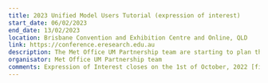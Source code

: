 ```yaml
---
title: 2023 Unified Model Users Tutorial (expression of interest)
start_date: 06/02/2023
end_date: 13/02/2023
location: Brisbane Convention and Exhibition Centre and Online, QLD
link: https://conference.eresearch.edu.au
description: The Met Office UM Partnership team are starting to plan the Unified Model training course to be held at the Bureau of Meteorology in 2023. The provisional dates for this course are either the week of 6th or 13th February 2023 at the Bureau of Meteorology, Melbourne.
organisator: Met Office UM Partnership team
comments: Expression of Interest closes on the 1st of October, 2022 [fill form](https://forms.office.com/r/dgtNtNfZWX)
---
```


